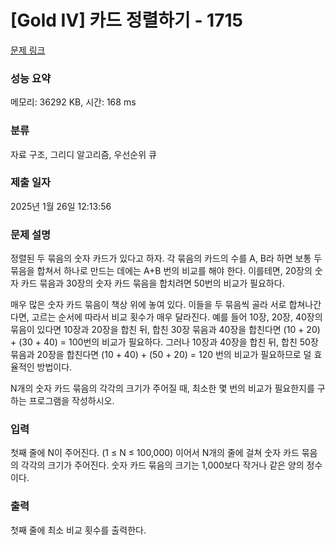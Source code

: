 # [Gold IV] 카드 정렬하기 - 1715 

[문제 링크](https://www.acmicpc.net/problem/1715) 

### 성능 요약

메모리: 36292 KB, 시간: 168 ms

### 분류

자료 구조, 그리디 알고리즘, 우선순위 큐

### 제출 일자

2025년 1월 26일 12:13:56

### 문제 설명

<p>정렬된 두 묶음의 숫자 카드가 있다고 하자. 각 묶음의 카드의 수를 A, B라 하면 보통 두 묶음을 합쳐서 하나로 만드는 데에는 A+B 번의 비교를 해야 한다. 이를테면, 20장의 숫자 카드 묶음과 30장의 숫자 카드 묶음을 합치려면 50번의 비교가 필요하다.</p>

<p>매우 많은 숫자 카드 묶음이 책상 위에 놓여 있다. 이들을 두 묶음씩 골라 서로 합쳐나간다면, 고르는 순서에 따라서 비교 횟수가 매우 달라진다. 예를 들어 10장, 20장, 40장의 묶음이 있다면 10장과 20장을 합친 뒤, 합친 30장 묶음과 40장을 합친다면 (10 + 20) + (30 + 40) = 100번의 비교가 필요하다. 그러나 10장과 40장을 합친 뒤, 합친 50장 묶음과 20장을 합친다면 (10 + 40) + (50 + 20) = 120 번의 비교가 필요하므로 덜 효율적인 방법이다.</p>

<p>N개의 숫자 카드 묶음의 각각의 크기가 주어질 때, 최소한 몇 번의 비교가 필요한지를 구하는 프로그램을 작성하시오.</p>

### 입력 

 <p>첫째 줄에 N이 주어진다. (1 ≤ N ≤ 100,000) 이어서 N개의 줄에 걸쳐 숫자 카드 묶음의 각각의 크기가 주어진다. 숫자 카드 묶음의 크기는 1,000보다 작거나 같은 양의 정수이다.</p>

### 출력 

 <p>첫째 줄에 최소 비교 횟수를 출력한다.</p>

